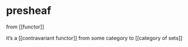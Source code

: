 # presheaf
from [[functor]]

it’s a [[contravariant functor]] from some category to [[category of sets]]